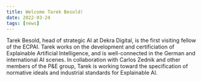 ```yaml
---
title: Welcome Tarek Besold!
date: 2022-03-24
tags: [news]
---
```


Tarek Besold, head of strategic AI at Dekra Digital, is the first visiting fellow of the ECPAI. Tarek works on the development and certificiation of Explainable Artificial Intelligence, and is well-connected in the German and international AI scenes. In collaboration with Carlos Zednik and other members of the P&E group, Tarek is working toward the specification of normative ideals and industrial standards for Explainable AI.


